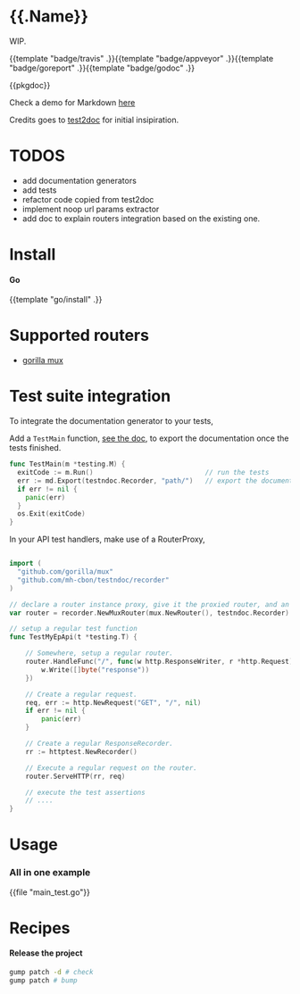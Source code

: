 # {{.Name}}

WIP.

{{template "badge/travis" .}}{{template "badge/appveyor" .}}{{template "badge/goreport" .}}{{template "badge/godoc" .}}

{{pkgdoc}}

Check a demo for Markdown [here](/demo.md)

Credits goes to [test2doc](https://github.com/adams-sarah/test2doc)
for initial insipiration.

# TODOS

- add documentation generators
- add tests
- refactor code copied from test2doc
- implement noop url params extractor
- add doc to explain routers integration based on the existing one.

# Install

#### Go
{{template "go/install" .}}

# Supported routers

- [gorilla mux](github.com/gorilla/mux)

# Test suite integration

To integrate the documentation generator to your tests,

Add a `TestMain` function, [see the doc](https://golang.org/pkg/testing/#hdr-Main),
to export the documentation once the tests finished.

```go
func TestMain(m *testing.M) {
  exitCode := m.Run()                            // run the tests
  err := md.Export(testndoc.Recorder, "path/")   // export the documentation
  if err != nil {
    panic(err)
  }
  os.Exit(exitCode)
}
```

In your API test handlers, make use of a RouterProxy,

```go

import (
  "github.com/gorilla/mux"
  "github.com/mh-cbon/testndoc/recorder"
)

// declare a router instance proxy, give it the proxied router, and an api recorder.
var router = recorder.NewMuxRouter(mux.NewRouter(), testndoc.Recorder)

// setup a regular test function
func TestMyEpApi(t *testing.T) {

  	// Somewhere, setup a regular router.
  	router.HandleFunc("/", func(w http.ResponseWriter, r *http.Request) {
  		w.Write([]byte("response"))
  	})

  	// Create a regular request.
  	req, err := http.NewRequest("GET", "/", nil)
  	if err != nil {
  		panic(err)
  	}

  	// Create a regular ResponseRecorder.
  	rr := httptest.NewRecorder()

  	// Execute a regular request on the router.
  	router.ServeHTTP(rr, req)

    // execute the test assertions
    // ....
}
```

# Usage

### All in one example

{{file "main_test.go"}}

# Recipes

#### Release the project

```sh
gump patch -d # check
gump patch # bump
```
